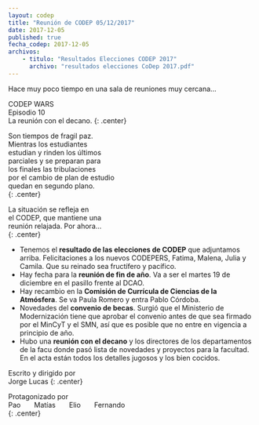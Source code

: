 ```yaml
---
layout: codep
title: "Reunión de CODEP 05/12/2017"
date: 2017-12-05
published: true
fecha_codep: 2017-12-05
archivos: 
    - titulo: "Resultados Elecciones CODEP 2017"
      archivo: "resultados elecciones CoDep 2017.pdf"
---
```


Hace muy poco tiempo en una sala de reuniones muy cercana...

CODEP WARS    
Episodio 10    
La reunión con el decano.
{: .center}

Son tiempos de fragil paz.     
Mientras los estudiantes    
estudian y rinden los últimos    
parciales y se preparan para    
los finales las tribulaciones    
por el cambio de plan de estudio     
quedan en segundo plano.      
{: .center}

La situación se refleja en     
el CODEP, que mantiene una    
reunión relajada. Por ahora...     
{: .center}


* Tenemos el **resultado de las elecciones de CODEP** que adjuntamos arriba. Felicitaciones a los nuevos CODEPERS, Fatima, Malena, Julia y Camila. Que su reinado sea fructífero y pacífico. 
* Hay fecha para la **reunión de fin de año**. Va a ser el martes 19 de diciembre en el pasillo frente al DCAO. 
* Hay recambio en la **Comisión de Currícula de Ciencias de la Atmósfera**. Se va Paula Romero y entra Pablo Córdoba. 
* Novedades del **convenio de becas**. Surgió que el Ministerio de Modernización tiene que aprobar el convenio antes de que sea firmado por el MinCyT y el SMN, así que es posible que no entre en vigencia a principio de año. 
* Hubo una **reunión con el decano** y los directores de los departamentos de la facu donde pasó lista de novedades y proyectos para la facultad. En el acta están todos los detalles jugosos y los bien cocidos. 

Escrito y dirigido por    
Jorge Lucas
{: .center}

Protagonizado por    
Pao&nbsp;&nbsp;&nbsp;&nbsp;&nbsp;&nbsp;&nbsp;Matías&nbsp;&nbsp;&nbsp;&nbsp;&nbsp;&nbsp;&nbsp;Elio&nbsp;&nbsp;&nbsp;&nbsp;&nbsp;&nbsp;&nbsp;Fernando    
{: .center}